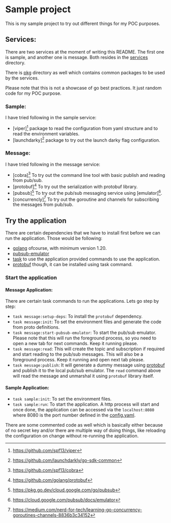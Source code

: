 # Sample project

This is my sample project to try out different things for my POC purposes.


## Services:

There are two services at the moment of writing this README. The first one is sample, and another one is message. Both resides in the [services][1] directory.

There is [pkg][2] directory as well which contains common packages to be used by the services.

Please note that this is not a showcase of go best practices. It just random code for my POC purpose.

### Sample:

I have tried following in the sample service:

- [viper][^1] package to read the configuration from yaml structure and to read the environment variables.
- [launchdarky][^2] package to try out the launch darky flag configuration.

### Message:

I have tried following in the message service:

- [cobra][^3] To try out the command line tool with basic publish and reading from pub/sub.
- [protobuf][^4] To try out the serialization with protobuf library.
- [pubsub][^5] To try out the pub/sub messaging service using [emulator][^6].
- [concurrencly][^7] To try out the goroutine and channels for subscribing the messages from pub/sub.


## Try the application

There are certain dependencies that we have to install first before we can run the application. Those would be following:

- [golang][>1] ofcourse, with minimum version 1.20.
- [pubsub-emulator][>2]
- [task][>3] to use the application provided commands to use the application.
- [protobuf][>4] though, it can be installed using task command.

### Start the application

#### Message Application:

There are certain task commands to run the applications. Lets go step by step:

- `task message:setup-deps`: To install the `protobuf` dependency.
- `task message:init`: To set the environment files and generate the code from proto definitions.
- `task message:start-pubsub-emulator`: To start the pub/sub emulator. Please note that this will run the foreground process, so you need to open a new tab for next commands. Keep it running please.
- `task message:read`: This will create the topic and subscription if required and start reading to the pub/sub messages. This will also be a foreground process. Keep it running and open next tab please.
-  `task message:publish`: It will generate a dummy message using [protobuf][>4] and publish it to the local pub/sub emulator. The `read` command above will read the message and unmarshal it using `protobuf` library itself.

#### Sample Application:

- `task sample:init`: To set the environment files.
- `task sample:run`: To start the application. A http process will start and once done, the application can be accessed via the `localhost:8080` where 8080 is the port number defined in the [config.yaml][3].

There are some commented code as well which is basically either because of no secret key and/or there are multiple way of doing things, like reloading the configuration on change without re-running the application.

[1]:./services
[2]:./pkg/
[3]:./services/sample/config/config.yaml

[^1]:https://github.com/spf13/viper
[^2]:https://github.com/launchdarkly/go-sdk-common
[^3]:https://github.com/spf13/cobra
[^4]:https://github.com/golang/protobuf
[^5]:https://pkg.go.dev/cloud.google.com/go/pubsub
[^6]:https://cloud.google.com/pubsub/docs/emulator
[^7]:https://medium.com/nerd-for-tech/learning-go-concurrency-goroutines-channels-8836b3c34152


[>1]:https://go.dev/doc/install
[>2]:https://cloud.google.com/pubsub/docs/emulator
[>3]:https://taskfile.dev/
[>4]:https://protobuf.dev/
